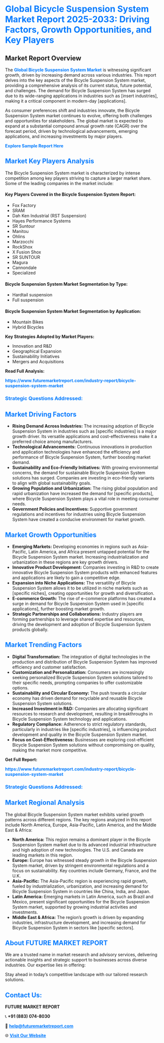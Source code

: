 <h1 style="color: #007BFF;">Global Bicycle Suspension System Market Report 2025-2033: Driving Factors, Growth Opportunities, and Key Players</h1>

<section id="overview">
<h2>Market Report Overview</h2>
<p>The <a href="https://www.futuremarketreport.com/industry-report/bicycle-suspension-system-market" style="color: #007BFF; text-decoration: none;"><strong>Global Bicycle Suspension System Market</strong></a> is witnessing significant growth, driven by increasing demand across various industries. This report delves into the key aspects of the Bicycle Suspension System market, providing a comprehensive analysis of its current status, future potential, and challenges. The demand for Bicycle Suspension System has surged due to its wide-ranging applications in industries such as [insert industries], making it a critical component in modern-day [applications].</p>
<p>As consumer preferences shift and industries innovate, the Bicycle Suspension System market continues to evolve, offering both challenges and opportunities for stakeholders. The global market is expected to expand at a substantial compound annual growth rate (CAGR) over the forecast period, driven by technological advancements, emerging applications, and increasing investments by major players.</p>
</section>

<section id="overview">
<p><a href="https://www.futuremarketreport.com/request-sample/reportId=45480" style="color: #007BFF; text-decoration: none;"><strong>Explore Sample Report Here</strong></a></p>
</section>

<section id="key-players">
<h2 style="color: #007BFF;">Market Key Players Analysis</h2>
<p>The Bicycle Suspension System market is characterized by intense competition among key players striving to capture a larger market share. Some of the leading companies in the market include:</p>
<h4>Key Players Covered in the Bicycle Suspension System Report:</h4>
<ul><li>Fox Factory</li><li>SRAM</li><li>Dah Ken Industrial (RST Suspension)</li><li>Hayes Performance Systems</li><li>SR Suntour</li><li>Manitou</li><li>Ohlins</li><li>Marzocchi</li><li>RockShox</li><li>X Fusion Shox</li><li>SR SUNTOUR</li><li>Magura</li><li>Cannondale</li><li>Specialized</li></ul>
<h4>Bicycle Suspension System Market Segmentation by Type:</h4>
<ul><li>Hardtail suspension</li><li>Full suspension</li></ul>

<h4>Bicycle Suspension System Market Segmentation by Application:</h4>
<ul><li>Mountain Bikes</li><li>Hybrid Bicycles</li></ul>
<p><strong>Key Strategies Adopted by Market Players:</strong></p>
<ul>
<li>Innovation and R&D</li>
<li>Geographical Expansion</li>
<li>Sustainability Initiatives</li>
<li>Mergers and Acquisitions</li>
</ul>
</section>

<section>
<p><strong>Read Full Analysis: </strong></p><a href="https://www.futuremarketreport.com/industry-report/bicycle-suspension-system-market" style="color: #007BFF; text-decoration: none;"><strong>https://www.futuremarketreport.com/industry-report/bicycle-suspension-system-market</strong></a>
<h3 style="color: #007BFF;">Strategic Questions Addressed:</h3>
</section>

<section id="driving-factors">
<h2 style="color: #007BFF;">Market Driving Factors</h2>
<ul>
<li><strong>Rising Demand Across Industries:</strong> The increasing adoption of Bicycle Suspension System in industries such as [specific industries] is a major growth driver. Its versatile applications and cost-effectiveness make it a preferred choice among manufacturers.</li>
<li><strong>Technological Advancements:</strong> Continuous innovations in production and application technologies have enhanced the efficiency and performance of Bicycle Suspension System, further boosting market demand.</li>
<li><strong>Sustainability and Eco-Friendly Initiatives:</strong> With growing environmental concerns, the demand for sustainable Bicycle Suspension System solutions has surged. Companies are investing in eco-friendly variants to align with global sustainability goals.</li>
<li><strong>Growing Population and Urbanization:</strong> The rising global population and rapid urbanization have increased the demand for [specific products], where Bicycle Suspension System plays a vital role in meeting consumer needs.</li>
<li><strong>Government Policies and Incentives:</strong> Supportive government regulations and incentives for industries using Bicycle Suspension System have created a conducive environment for market growth.</li>
</ul>
</section>

<section id="growth-opportunities">
<h2 style="color: #007BFF;">Market Growth Opportunities</h2>
<ul>
<li><strong>Emerging Markets:</strong> Developing economies in regions such as Asia-Pacific, Latin America, and Africa present untapped potential for the Bicycle Suspension System market. Increasing industrialization and urbanization in these regions are key growth drivers.</li>
<li><strong>Innovative Product Development:</strong> Companies investing in R&D to create innovative Bicycle Suspension System products with enhanced features and applications are likely to gain a competitive edge.</li>
<li><strong>Expansion into Niche Applications:</strong> The versatility of Bicycle Suspension System allows it to be utilized in niche markets such as [specific niches], creating opportunities for growth and diversification.</li>
<li><strong>E-commerce Growth:</strong> The rise of e-commerce platforms has created a surge in demand for Bicycle Suspension System used in [specific applications], further boosting market growth.</li>
<li><strong>Strategic Partnerships and Collaborations:</strong> Industry players are forming partnerships to leverage shared expertise and resources, driving the development and adoption of Bicycle Suspension System products globally.</li>
</ul>
</section>

<section id="trending-factors">
<h2 style="color: #007BFF;">Market Trending Factors</h2>
<ul>
<li><strong>Digital Transformation:</strong> The integration of digital technologies in the production and distribution of Bicycle Suspension System has improved efficiency and customer satisfaction.</li>
<li><strong>Customization and Personalization:</strong> Consumers are increasingly seeking personalized Bicycle Suspension System solutions tailored to their specific needs, prompting companies to offer customizable options.</li>
<li><strong>Sustainability and Circular Economy:</strong> The push towards a circular economy has driven demand for recyclable and reusable Bicycle Suspension System solutions.</li>
<li><strong>Increased Investment in R&D:</strong> Companies are allocating significant resources to research and development, resulting in breakthroughs in Bicycle Suspension System technology and applications.</li>
<li><strong>Regulatory Compliance:</strong> Adherence to strict regulatory standards, particularly in industries like [specific industries], is influencing product development and quality in the Bicycle Suspension System market.</li>
<li><strong>Focus on Cost-Effectiveness:</strong> Businesses are exploring cost-efficient Bicycle Suspension System solutions without compromising on quality, making the market more competitive.</li>
</ul>
</section>

<section>
<p><strong>Get Full Report: </strong></p><a href="https://www.futuremarketreport.com/industry-report/bicycle-suspension-system-market" style="color: #007BFF; text-decoration: none;"><strong>https://www.futuremarketreport.com/industry-report/bicycle-suspension-system-market</strong></a>
<h3 style="color: #007BFF;">Strategic Questions Addressed:</h3>
</section>


<section id="regional-analysis">
<h2 style="color: #007BFF;">Market Regional Analysis</h2>
<p>The global Bicycle Suspension System market exhibits varied growth patterns across different regions. The key regions analyzed in this report include North America, Europe, Asia-Pacific, Latin America, and the Middle East & Africa:</p>
<ul>
<li><strong>North America:</strong> This region remains a dominant player in the Bicycle Suspension System market due to its advanced industrial infrastructure and high adoption of new technologies. The U.S. and Canada are leading markets in this region.</li>
<li><strong>Europe:</strong> Europe has witnessed steady growth in the Bicycle Suspension System market, driven by stringent environmental regulations and a focus on sustainability. Key countries include Germany, France, and the U.K.</li>
<li><strong>Asia-Pacific:</strong> The Asia-Pacific region is experiencing rapid growth, fueled by industrialization, urbanization, and increasing demand for Bicycle Suspension System in countries like China, India, and Japan.</li>
<li><strong>Latin America:</strong> Emerging markets in Latin America, such as Brazil and Mexico, present significant opportunities for the Bicycle Suspension System market, supported by growing industrial activities and investments.</li>
<li><strong>Middle East & Africa:</strong> The region’s growth is driven by expanding industries, infrastructure development, and increasing demand for Bicycle Suspension System in sectors like [specific sectors].</li>
</ul>
</section>

<footer>
<h2 style="color: #007BFF;">About FUTURE MARKET REPORT</h2>
<p>We are a trusted name in market research and advisory services, delivering actionable insights and strategic support to businesses across diverse industries. Our expertise lies in offering:</p>

<p>Stay ahead in today’s competitive landscape with our tailored research solutions.</p>

<h2 style="color: #007BFF;">Contact Us:</h2>
<p><strong>FUTURE MARKET REPORT</strong></p>
<p>📞 <strong>+91 (883) 074-8030</strong></p>
<p>📧 <strong><a href="mailto:help@futuremarketreport.com" style="color: #007BFF;">help@futuremarketreport.com</a></strong></p>
<p>🌐 <strong><a href="https://www.futuremarketreport.com/" style="color: #007BFF;">Visit Our Website</a></strong></p>
</footer>